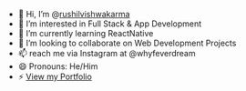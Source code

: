 - 👋 Hi, I’m @[rushilvishwakarma](https://rushil-vishwakarma.vercel.app/)
- 👀 I’m interested in Full Stack & App Development 
- 🌱 I’m currently learning ReactNative
- 💞️ I’m looking to collaborate on Web Development Projects
- 📫 reach me via Instagram at @whyfeverdream
- 😄 Pronouns: He/Him 
- ⚡ [View my Portfolio](https://rushilvishwakarma.netlify.app/)

<!---
rushilvishwakarma/rushilvishwakarma is a ✨ special ✨ repository because its `README.md` (this file) appears on your GitHub profile.
You can click the Preview link to take a look at your changes.
--->
